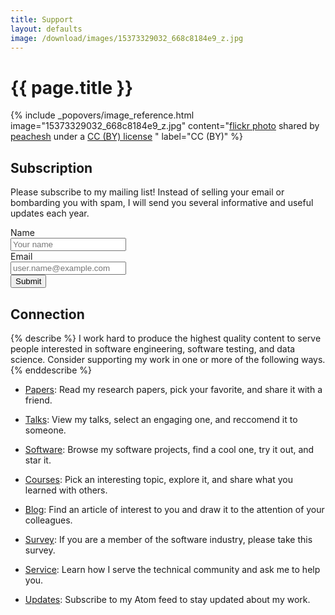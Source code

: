 ```yaml
---
title: Support
layout: defaults
image: /download/images/15373329032_668c8184e9_z.jpg
---
```


# {{ page.title }}

<!-- Include header image -->
{% include _popovers/image_reference.html image="15373329032_668c8184e9_z.jpg" content="<a title='Light bulbs' href='https://flickr.com/photos/126725739@N05/15373329032'>flickr photo</a> shared by <a href='https://flickr.com/people/126725739@N05'>peachesh</a> under a <a href='https://creativecommons.org/licenses/by/2.0/'>CC (BY) license</a> </small>" label="CC (BY)" %}

## Subscription

Please subscribe to my mailing list! Instead of selling your email or bombarding you with spam, I will send you several
informative and useful updates each year. <br>

<form name="mailinglist" method="POST" action="/emailthanks/" netlify-honeypot="bot-field" netlify>

  <!-- Request the name -->
  <div class="form-group">
    <label for="name">Name</label >
    <div class="row">
      <div class="col">
        <input type="text" class="form-control" name="name" id="name" placeholder="Your name" required>
      </div>
    </div>
  </div>

  <!-- Request the email -->
  <div class="form-group">
    <label for="reply_to">Email</label>
    <div class="row">
      <div class="col">
        <input type="email" class="form-control" name="reply_to" id="reply_to" placeholder="user.name@example.com" required>
      </div>
    </div>
  </div>

  <!-- Display the button -->
  <!-- Transmit a hidden field for spam detection -->
  <div class="form-group">
  <button type="submit" class="btn btn-info">Submit</button>
  <input type="hidden" name="bot-field"/>
  </div>

</form>

## Connection

{% describe %}
I work hard to produce the highest quality content to serve people interested in software engineering, software testing,
and data science. Consider supporting my work in one or more of the following ways.
{% enddescribe %}

<ul class="fa-ul">

<li><i class="fa-li fa fa-lightbulb-o fa-lg"></i><a class="major" href="{{site.baseurl}}research/papers/">Papers</a>:
Read my research papers, pick your favorite, and share it with a friend.</li> <p>

<li><i class="fa-li fa fa-lightbulb-o fa-lg"></i><a class="major" href="{{site.baseurl}}research/presentations/">Talks</a>:
View my talks, select an engaging one, and reccomend it to someone.</li> <p>

<li><i class="fa-li fa fa-lightbulb-o fa-lg"></i><a class="major" href="{{site.baseurl}}software/">Software</a>:
Browse my software projects, find a cool one, try it out, and star it.</li.> <p>

<li><i class="fa-li fa fa-lightbulb-o fa-lg"></i><a class="major" href="{{site.baseurl}}teaching/">Courses</a>:
Pick an interesting topic, explore it, and share what you learned with others.</li> <p>

<li><i class="fa-li fa fa-lightbulb-o fa-lg"></i><a class="major" href="{{site.baseurl}}blog/">Blog</a>:
Find an article of interest to you and draw it to the attention of your colleagues.</li> <p>

<li><i class="fa-li fa fa-lightbulb-o fa-lg"></i><a class="major" href="{{site.baseurl}}seed/">Survey</a>:
If you are a member of the software industry, please take this survey.</li> <p>

<li><i class="fa-li fa fa-lightbulb-o fa-lg"></i><a class="major" href="{{site.baseurl}}service/">Service</a>:
Learn how I serve the technical community and ask me to help you.</li> <p>

<li><i class="fa-li fa fa-lightbulb-o fa-lg"></i><a class="major" href="{{site.baseurl}}feed/index.xml">Updates</a>:
Subscribe to my Atom feed to stay updated about my work.</li> <p>

</ul>
